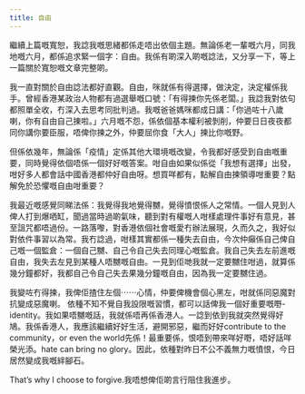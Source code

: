 ```yaml
---
title: 自由
---
```

繼續上篇嘅寬恕，我諗我嘅思緒都係走唔出依個主題。無論係老一輩嘅六月，同我地嘅六月，都係追求緊一個字：自由。我係有啲深入啲嘅諗法，又分享一下，等上一篇關於寬恕嘅文章完整啲。

我一直對關於自由諗法都好直觀。自由，咪就係有得選擇，做決定，決定權係我手。曾經香港某政治人物都有過選舉嘅口號：「有得揀你先係老闆。」我諗我對依句都照單全收，冇深入去思考同批判過。我嘅爸爸媽咪都成日講：「你過咗十八歲喇，你有自由自己㨂啦。」六月嘅不怨，係依個基本權利被剝削，仲要日日夜夜都同你講你要臣服，唔俾你揀之外，仲要屈你食「大人」揀比你嘅野。

但係依幾年，無論係「疫情」定係其他大環境嘅改變，令我都好感受到自由嘅重要，同時覺得依個唔係一個好好嘅答案。咁自由如果似係從「我想有選擇」出發，咁好多人都會話中國香港都仲好自由呀。想買咩都有，點解自由揀領導咁重要？點解免於恐懼嘅自由咁重要？

我最近嘅感覺同睇法係：我覺得我地覺得嬲，覺得憤恨係人之常情。一個人見到人俾人打到爆哂缸，聞過當時過啲氣味，聽到對有權嘅人咁樣處理件事好有意見，甚至詛咒都唔過份。一路落嚟，對香港依個社會嘅愛冇辦法展現，久而久之，我好似對依件事習以為常。我冇諗過，咁樣其實都係一種失去自由，今次仲癲係自己俾自己嘅一個監倉：一個自己嬲、自己令自己失去同理心嘅監倉。我自己失去左前進嘅自由，我失去左見到某種人唔嬲嘅自由。一見到佢哋我就一定要嬲住咁過，就算係幾分鐘都好，我都自己令自己失去果幾分鐘嘅自由，因為我一定要嬲住過。

我變咗冇得揀，我俾佢揸住左個⋯⋯心情，仲要俾機會個心黑左，咁就係同惡魔對抗變成惡魔喇。
依種不知不覺自我設限嘅習慣，都可以話俾我一個好重要嘅嘢- identity。我如果唔嬲嘅話，我就係唔再係香港人。一諗到依到我就突然覺得好鳩。我係香港人，我應該繼續好好生活，避開邪惡，繼而好好contribute to the community，or even the world先係！最重要係，恨唔到帶來咩好嘢，唔好話咩榮光添。hate can bring no glory。因此，依種對昨日不公不義無力嘅憤恨，今日居然變成我嘅絆腳石。

That’s why I choose to forgive.我唔想俾佢啲言行阻住我進步。

